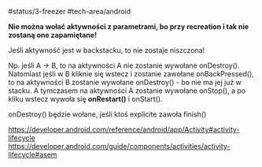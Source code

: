 #status/3-freezer 
#tech-area/android 

**Nie można wołać aktywności z parametrami, bo przy recreation i tak nie zostaną one zapamiętane!**

Jeśli aktywność jest w backstacku, to nie zostaje niszczona!

Np. jeśli A -> B, to na aktywności A nie zostanie wywołane onDestroy(). Natomiast jeśli w B kliknie się wstecz i zostanie zawołane onBackPressed(), to na aktywności B zostanie wywołane onDestroy() - bo nie ma jej już w stacku.
A tymczasem na aktywności A zostanie wywołane onStop(), a po kliku wstecz wywoła się **onRestart()** i onStart().


onDestroy() będzie wołane, jeśli ktoś explicite zawoła finish()


https://developer.android.com/reference/android/app/Activity#activity-lifecycle
https://developer.android.com/guide/components/activities/activity-lifecycle#asem